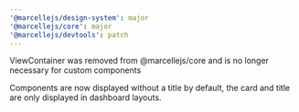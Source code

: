 ```yaml
---
'@marcellejs/design-system': major
'@marcellejs/core': major
'@marcellejs/devtools': patch
---
```


ViewContainer was removed from @marcellejs/core and is no longer necessary for custom components

Components are now displayed without a title by default, the card and title are only displayed in dashboard layouts.
